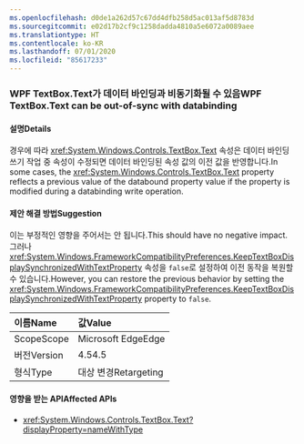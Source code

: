 ```yaml
---
ms.openlocfilehash: d0de1a262d57c67dd4dfb258d5ac013af5d8783d
ms.sourcegitcommit: e02d17b2cf9c1258dadda4810a5e6072a0089aee
ms.translationtype: HT
ms.contentlocale: ko-KR
ms.lasthandoff: 07/01/2020
ms.locfileid: "85617233"
---
```

### <a name="wpf-textboxtext-can-be-out-of-sync-with-databinding"></a><span data-ttu-id="00302-101">WPF TextBox.Text가 데이터 바인딩과 비동기화될 수 있음</span><span class="sxs-lookup"><span data-stu-id="00302-101">WPF TextBox.Text can be out-of-sync with databinding</span></span>

#### <a name="details"></a><span data-ttu-id="00302-102">설명</span><span class="sxs-lookup"><span data-stu-id="00302-102">Details</span></span>

<span data-ttu-id="00302-103">경우에 따라 <xref:System.Windows.Controls.TextBox.Text> 속성은 데이터 바인딩 쓰기 작업 중 속성이 수정되면 데이터 바인딩된 속성 값의 이전 값을 반영합니다.</span><span class="sxs-lookup"><span data-stu-id="00302-103">In some cases, the <xref:System.Windows.Controls.TextBox.Text> property reflects a previous value of the databound property value if the property is modified during a databinding write operation.</span></span>

#### <a name="suggestion"></a><span data-ttu-id="00302-104">제안 해결 방법</span><span class="sxs-lookup"><span data-stu-id="00302-104">Suggestion</span></span>

<span data-ttu-id="00302-105">이는 부정적인 영향을 주어서는 안 됩니다.</span><span class="sxs-lookup"><span data-stu-id="00302-105">This should have no negative impact.</span></span> <span data-ttu-id="00302-106">그러나 <xref:System.Windows.FrameworkCompatibilityPreferences.KeepTextBoxDisplaySynchronizedWithTextProperty> 속성을 `false`로 설정하여 이전 동작을 복원할 수 있습니다.</span><span class="sxs-lookup"><span data-stu-id="00302-106">However, you can restore the previous behavior by setting the <xref:System.Windows.FrameworkCompatibilityPreferences.KeepTextBoxDisplaySynchronizedWithTextProperty> property to `false`.</span></span>

| <span data-ttu-id="00302-107">이름</span><span class="sxs-lookup"><span data-stu-id="00302-107">Name</span></span>    | <span data-ttu-id="00302-108">값</span><span class="sxs-lookup"><span data-stu-id="00302-108">Value</span></span>       |
|:--------|:------------|
| <span data-ttu-id="00302-109">Scope</span><span class="sxs-lookup"><span data-stu-id="00302-109">Scope</span></span>   | <span data-ttu-id="00302-110">Microsoft Edge</span><span class="sxs-lookup"><span data-stu-id="00302-110">Edge</span></span>        |
| <span data-ttu-id="00302-111">버전</span><span class="sxs-lookup"><span data-stu-id="00302-111">Version</span></span> | <span data-ttu-id="00302-112">4.5</span><span class="sxs-lookup"><span data-stu-id="00302-112">4.5</span></span>         |
|<span data-ttu-id="00302-113">형식</span><span class="sxs-lookup"><span data-stu-id="00302-113">Type</span></span>|<span data-ttu-id="00302-114">대상 변경</span><span class="sxs-lookup"><span data-stu-id="00302-114">Retargeting</span></span>

#### <a name="affected-apis"></a><span data-ttu-id="00302-115">영향을 받는 API</span><span class="sxs-lookup"><span data-stu-id="00302-115">Affected APIs</span></span>

- <xref:System.Windows.Controls.TextBox.Text?displayProperty=nameWithType>

